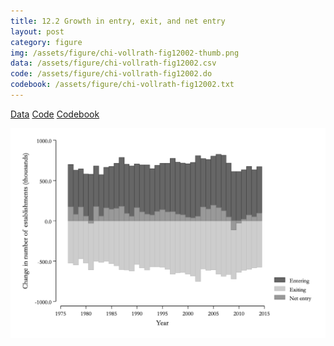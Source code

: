 ```yaml
---
title: 12.2 Growth in entry, exit, and net entry
layout: post
category: figure
img: /assets/figure/chi-vollrath-fig12002-thumb.png
data: /assets/figure/chi-vollrath-fig12002.csv
code: /assets/figure/chi-vollrath-fig12002.do
codebook: /assets/figure/chi-vollrath-fig12002.txt
---
```


[Data](/assets/figure/chi-vollrath-fig12002.csv) [Code](/assets/figure/chi-vollrath-fig12002.do) [Codebook](/assets/figure/chi-vollrath-fig12002.txt)

![12.2 Growth in entry, exit, and net entry](/assets/figure/chi-vollrath-fig12002.png)
